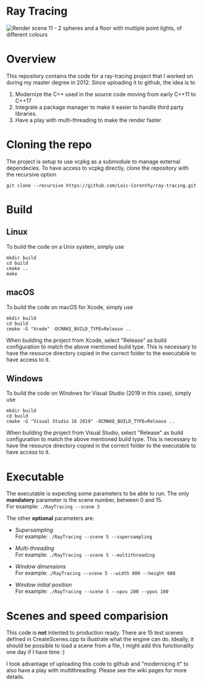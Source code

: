 # Ray Tracing

![Render scene 11 - 2 spheres and a floor with multiple point lights, of different colours](https://github.com/Loic-Corenthy/ray-tracing/blob/main/rendered%20test%20scenes/scene%2011%20-%20single%20thread%20-%206_78263%20seconds.png)

# Overview

This repository contains the code for a ray-tracing project that I worked on during my master degree in 2012. Since uploading it to github, the idea is to
1. Modernize the C++ used in the source code moving from early C++11 to C++17
2. Integrate a package manager to make it easier to handle third party libraries.
3. Have a play with multi-threading to make the render faster

# Cloning the repo
The project is setup to use vcpkg as a submodule to manage external dependecies. To have access to vcpkg directly, clone the repository with the recursive option
```
git clone --recursive https://github.com/Loic-Corenthy/ray-tracing.git
```

# Build

## Linux
To build the code on a Unix system, simply use
```
mkdir build
cd build
cmake ..
make
```

## macOS
To build the code on macOS for Xcode, simply use
```
mkdir build
cd build
cmake -G "Xcode" -DCMAKE_BUILD_TYPE=Release ..
```

When building the project from Xcode, select "Release" as build configuration to match the above mentioned build type. This is necessary to have the resource directory copied in the correct folder to the executable to have access to it.

## Windows
To build the code on Windows for Visual Studio (2019 in this case), simply use
```
mkdir build
cd build
cmake -G "Visual Studio 16 2019" -DCMAKE_BUILD_TYPE=Release ..
```

When building the project from Visual Studio, select "Release" as build configuration to match the above mentioned build type. This is necessary to have the resource directory copied in the correct folder to the executable to have access to it.

# Executable
The executable is expecting some parameters to be able to run. The only **mandatory** parameter is the scene number, between 0 and 15.\
For example: ```./RayTracing --scene 3```

The other **optional** parameters are:
- *Supersampling*\
For example: ```./RayTracing --scene 5 --supersampling```

- *Multi-threading*\
For example: ```./RayTracing --scene 5 --multithreading```

- *Window dimensions*\
For example: .```/RayTracing --scene 5 --width 800 --height 600```

- *Window initial position*\
For example: ```./RayTracing --scene 5 --xpos 200 --ypos 100```


# Scenes and speed comparision
This code is **not** intented to production ready. There are 15 test scenes defined in CreateScenes.cpp to illustrate what the engine can do. Ideally, it should be possible to load a scene from a file, I might add this functionality one day if I have time :)

I took advantage of uploading this code to github and "modernizing it" to also have a play with multithreading. Please see the wiki pages for more details. 
